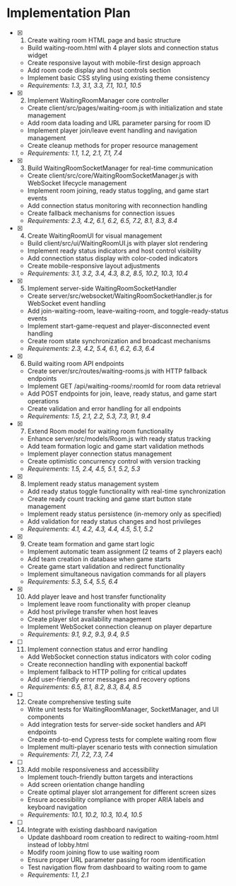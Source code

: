 # Implementation Plan

- [x] 1. Create waiting room HTML page and basic structure






  - Build waiting-room.html with 4 player slots and connection status widget
  - Create responsive layout with mobile-first design approach
  - Add room code display and host controls section
  - Implement basic CSS styling using existing theme consistency
  - _Requirements: 1.3, 3.1, 3.3, 7.1, 10.1, 10.5_

- [x] 2. Implement WaitingRoomManager core controller






  - Create client/src/pages/waiting-room.js with initialization and state management
  - Add room data loading and URL parameter parsing for room ID
  - Implement player join/leave event handling and navigation management
  - Create cleanup methods for proper resource management
  - _Requirements: 1.1, 1.2, 2.1, 7.1, 7.4_

- [x] 3. Build WaitingRoomSocketManager for real-time communication



  - Create client/src/core/WaitingRoomSocketManager.js with WebSocket lifecycle management
  - Implement room joining, ready status toggling, and game start events
  - Add connection status monitoring with reconnection handling
  - Create fallback mechanisms for connection issues
  - _Requirements: 2.3, 4.2, 6.1, 6.2, 6.5, 7.2, 8.1, 8.3, 8.4_

- [x] 4. Create WaitingRoomUI for visual management






  - Build client/src/ui/WaitingRoomUI.js with player slot rendering
  - Implement ready status indicators and host control visibility
  - Add connection status display with color-coded indicators
  - Create mobile-responsive layout adjustments
  - _Requirements: 3.1, 3.2, 3.4, 4.3, 8.2, 8.5, 10.2, 10.3, 10.4_

- [x] 5. Implement server-side WaitingRoomSocketHandler

  - Create server/src/websocket/WaitingRoomSocketHandler.js for WebSocket event handling
  - Add join-waiting-room, leave-waiting-room, and toggle-ready-status events
  - Implement start-game-request and player-disconnected event handling
  - Create room state synchronization and broadcast mechanisms
  - _Requirements: 2.3, 4.2, 5.4, 6.1, 6.2, 6.3, 6.4_

- [x] 6. Build waiting room API endpoints

  - Create server/src/routes/waiting-rooms.js with HTTP fallback endpoints
  - Implement GET /api/waiting-rooms/:roomId for room data retrieval
  - Add POST endpoints for join, leave, ready status, and game start operations
  - Create validation and error handling for all endpoints
  - _Requirements: 1.5, 2.1, 2.2, 5.3, 7.3, 9.1, 9.4_

- [x] 7. Extend Room model for waiting room functionality

  - Enhance server/src/models/Room.js with ready status tracking
  - Add team formation logic and game start validation methods
  - Implement player connection status management
  - Create optimistic concurrency control with version tracking
  - _Requirements: 1.5, 2.4, 4.5, 5.1, 5.2, 5.3_

- [x] 8. Implement ready status management system






  - Add ready status toggle functionality with real-time synchronization
  - Create ready count tracking and game start button state management
  - Implement ready status persistence (in-memory only as specified)
  - Add validation for ready status changes and host privileges
  - _Requirements: 4.1, 4.2, 4.3, 4.4, 4.5, 5.1, 5.2_

- [x] 9. Create team formation and game start logic




  - Implement automatic team assignment (2 teams of 2 players each)
  - Add team creation in database when game starts
  - Create game start validation and redirect functionality
  - Implement simultaneous navigation commands for all players
  - _Requirements: 5.3, 5.4, 5.5, 6.4_

- [x] 10. Add player leave and host transfer functionality




  - Implement leave room functionality with proper cleanup
  - Add host privilege transfer when host leaves
  - Create player slot availability management
  - Implement WebSocket connection cleanup on player departure
  - _Requirements: 9.1, 9.2, 9.3, 9.4, 9.5_

- [ ] 11. Implement connection status and error handling

  - Add WebSocket connection status indicators with color coding
  - Create reconnection handling with exponential backoff
  - Implement fallback to HTTP polling for critical updates
  - Add user-friendly error messages and recovery options
  - _Requirements: 6.5, 8.1, 8.2, 8.3, 8.4, 8.5_

- [ ] 12. Create comprehensive testing suite
  - Write unit tests for WaitingRoomManager, SocketManager, and UI components
  - Add integration tests for server-side socket handlers and API endpoints
  - Create end-to-end Cypress tests for complete waiting room flow
  - Implement multi-player scenario tests with connection simulation
  - _Requirements: 7.1, 7.2, 7.3, 7.4_

- [ ] 13. Add mobile responsiveness and accessibility
  - Implement touch-friendly button targets and interactions
  - Add screen orientation change handling
  - Create optimal player slot arrangement for different screen sizes
  - Ensure accessibility compliance with proper ARIA labels and keyboard navigation
  - _Requirements: 10.1, 10.2, 10.3, 10.4, 10.5_

- [ ] 14. Integrate with existing dashboard navigation
  - Update dashboard room creation to redirect to waiting-room.html instead of lobby.html
  - Modify room joining flow to use waiting room
  - Ensure proper URL parameter passing for room identification
  - Test navigation flow from dashboard to waiting room to game
  - _Requirements: 1.1, 2.1_